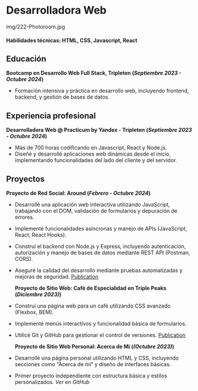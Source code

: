 # Desarrolladora Web
img/222-Photoroom.jpg
#### Habilidades técnicas: HTML, CSS, Javascript, React

## Educación
**Bootcamp en Desarrollo Web Full Stack, Tripleten (_Septiembre 2023 - Octubre 2024_)** 
- Formación intensiva y práctica en desarrollo web, incluyendo frontend, backend, y gestión de bases de datos.

## Experiencia profesional
**Desarrolladora Web @ Practicum by Yandex - Tripleten (_Septiembre 2023 - Octubre 2024_)**
- Más de 700 horas codificando en Javascript, React y Node.js.
- Diseñé y desarrollé aplicaciones web dinámicas desde el inicio, implementando funcionalidades del lado del cliente y del servidor.

## Proyectos
**Proyecto de Red Social: Around (_Febrero - Octubre 2024_)**
- Desarrollé una aplicación web interactiva utilizando JavaScript, trabajando con el DOM, validación de formularios y depuración de errores.
- Implementé funcionalidades asíncronas y manejo de APIs (JavaScript, React, React Hooks).
- Construí el backend con Node.js y Express, incluyendo autenticación, autorización y manejo de bases de datos mediante REST API (Postman, CORS).
- Aseguré la calidad del desarrollo mediante pruebas automatizadas y mejoras de seguridad.
      [Publication](https://github.com/solgagou/web_project_api_full.git) 

  **Proyecto de Sitio Web: Café de Especialidad en Triple Peaks (_Diciembre 2023)_)**
- Construí una página web para un café utilizando CSS avanzado (Flexbox, BEM).
- Implementé menús interactivos y funcionalidad básica de formularios.
- Utilicé Git y GitHub para gestionar el control de versiones.
        [Publication](https://github.com/solgagou/web_project_coffeeshop.git)

   **Proyecto de Sitio Web Personal: Acerca de Mí (_(Octubre 2023)_)**
- Desarrollé una página personal utilizando HTML y CSS, incluyendo secciones como "Acerca de mí" y diseño de interfaces básicas.
- Primer proyecto independiente con estructura básica y estilos personalizados.
        _Ver en GitHub_

